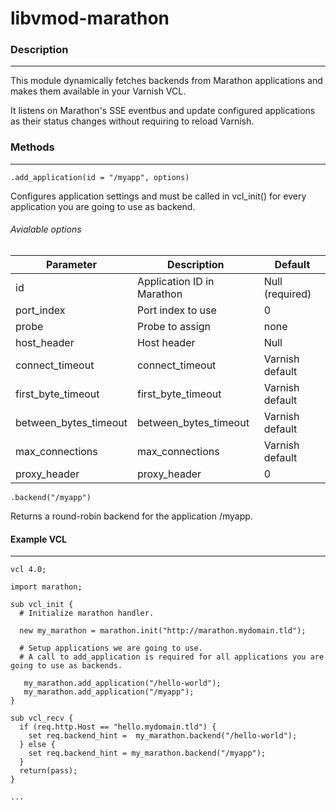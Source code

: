# libvmod-marathon

### Description
---
This module dynamically fetches backends from Marathon applications and makes them available in your Varnish VCL.

It listens on Marathon's SSE eventbus and update configured applications as their status changes without requiring to reload Varnish.

### Methods
---
``` .add_application(id = "/myapp", options) ```

Configures application settings and must be called in vcl_init() for every application you are going to use as backend.


###### Avialable options

| Parameter             | Description                 | Default                |
|-----------------------|-----------------------------|------------------------|
| id                    | Application ID in Marathon  | Null (required)        |
| port_index            | Port index to use           | 0                      |
| probe                 | Probe to assign             | none                   |
| host_header           | Host header                 | Null                   |
| connect_timeout       | connect_timeout             | Varnish default        |
| first_byte_timeout    | first_byte_timeout          | Varnish default        |
| between_bytes_timeout | between_bytes_timeout       | Varnish default        |
| max_connections       | max_connections             | Varnish default        |
| proxy_header          | proxy_header                | 0                      |

``` .backend("/myapp") ```

Returns a round-robin backend for the application /myapp.

#### Example VCL
---
```
vcl 4.0;

import marathon;

sub vcl_init {
  # Initialize marathon handler.

  new my_marathon = marathon.init("http://marathon.mydomain.tld");

  # Setup applications we are going to use.
  # A call to add_application is required for all applications you are going to use as backends.

   my_marathon.add_application("/hello-world");
   my_marathon.add_application("/myapp");
}

sub vcl_recv {
  if (req.http.Host == "hello.mydomain.tld") {
    set req.backend_hint =  my_marathon.backend("/hello-world");
  } else {
    set req.backend_hint = my_marathon.backend("/myapp");
  }
  return(pass);
}

...
```